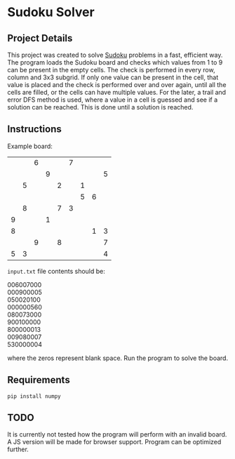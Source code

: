 # Sudoku Solver

## Project Details

This project was created to solve [Sudoku](https://en.wikipedia.org/wiki/Sudoku) problems in a fast, efficient way. The program loads the Sudoku board and checks which values from 1 to 9 can be present in the empty cells. The check is performed in every row, column and 3x3 subgrid. If only one value can be present in the cell, that value is placed and the check is performed over and over again, until all the cells are filled, or the cells can have multiple values. For the later, a trail and error DFS method is used, where a value in a cell is guessed and see if a solution can be reached. This is done until a solution is reached.

## Instructions

Example board:

<table>
<tbody>
<tr>
<td>&nbsp;</td>
<td>&nbsp;</td>
<td>6</td>
<td>&nbsp;</td>
<td>&nbsp;</td>
<td>7</td>
<td>&nbsp;</td>
<td>&nbsp;</td>
<td>&nbsp;</td>
</tr>
<tr>
<td>&nbsp;</td>
<td>&nbsp;</td>
<td>&nbsp;</td>
<td>9</td>
<td>&nbsp;</td>
<td>&nbsp;</td>
<td>&nbsp;</td>
<td>&nbsp;</td>
<td>5</td>
</tr>
<tr>
<td>&nbsp;</td>
<td>5</td>
<td>&nbsp;</td>
<td>&nbsp;</td>
<td>2</td>
<td>&nbsp;</td>
<td>1</td>
<td>&nbsp;</td>
<td>&nbsp;</td>
</tr>
<tr>
<td>&nbsp;</td>
<td>&nbsp;</td>
<td>&nbsp;</td>
<td>&nbsp;</td>
<td>&nbsp;</td>
<td>&nbsp;</td>
<td>5</td>
<td>6</td>
<td>&nbsp;</td>
</tr>
<tr>
<td>&nbsp;</td>
<td>8</td>
<td>&nbsp;</td>
<td>&nbsp;</td>
<td>7</td>
<td>3</td>
<td>&nbsp;</td>
<td>&nbsp;</td>
<td>&nbsp;</td>
</tr>
<tr>
<td>9</td>
<td>&nbsp;</td>
<td>&nbsp;</td>
<td>1</td>
<td>&nbsp;</td>
<td>&nbsp;</td>
<td>&nbsp;</td>
<td>&nbsp;</td>
<td>&nbsp;</td>
</tr>
<tr>
<td>8</td>
<td>&nbsp;</td>
<td>&nbsp;</td>
<td>&nbsp;</td>
<td>&nbsp;</td>
<td>&nbsp;</td>
<td>&nbsp;</td>
<td>1</td>
<td>3</td>
</tr>
<tr>
<td>&nbsp;</td>
<td>&nbsp;</td>
<td>9</td>
<td>&nbsp;</td>
<td>8</td>
<td>&nbsp;</td>
<td>&nbsp;</td>
<td>&nbsp;</td>
<td>7</td>
</tr>
<tr>
<td>5</td>
<td>3</td>
<td>&nbsp;</td>
<td>&nbsp;</td>
<td>&nbsp;</td>
<td>&nbsp;</td>
<td>&nbsp;</td>
<td>&nbsp;</td>
<td>4</td>
</tr>
</tbody>
</table>

`input.txt` file contents should be:

006007000  
000900005  
050020100  
000000560  
080073000  
900100000  
800000013  
009080007  
530000004

where the zeros represent blank space. Run the program to solve the board.

## Requirements

`pip install numpy`

## TODO

It is currently not tested how the program will perform with an invalid board. A JS version will be made for browser support. Program can be optimized further.